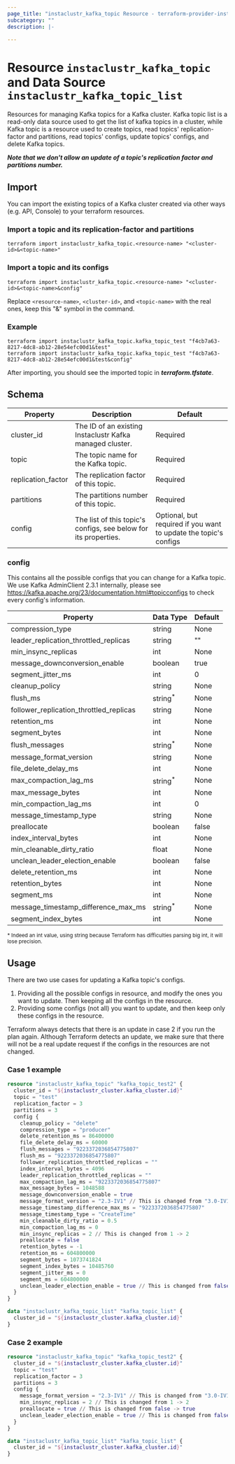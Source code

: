 ```yaml
---
page_title: "instaclustr_kafka_topic Resource - terraform-provider-instaclustr"
subcategory: ""
description: |-
  
---
```


# Resource  `instaclustr_kafka_topic` and Data Source `instaclustr_kafka_topic_list`
Resources for managing Kafka topics for a Kafka cluster.
Kafka topic list is a read-only data source used to get the list of kafka topics in a cluster,
while Kafka topic is a resource used to create topics, read topics' replication-factor and partitions, 
read topics' configs, update topics' configs, and delete Kafka topics.

**_Note that we don't allow an update of a topic's replication factor and partitions number._**

## Import
You can import the existing topics of a Kafka cluster created via other ways (e.g. API, Console) to your
terraform resources.

### Import a topic and its replication-factor and partitions
```shell
terraform import instaclustr_kafka_topic.<resource-name> "<cluster-id>&<topic-name>"
```

### Import a topic and its configs
```shell
terraform import instaclustr_kafka_topic.<resource-name> "<cluster-id>&<topic-name>&config"
```
Replace `<resource-name>`, `<cluster-id>`, and `<topic-name>` with the real ones, keep this "&" symbol in the command.

### Example
```shell
terraform import instaclustr_kafka_topic.kafka_topic_test "f4cb7a63-8217-4dc8-ab12-28e54efc00d1&test"
terraform import instaclustr_kafka_topic.kafka_topic_test "f4cb7a63-8217-4dc8-ab12-28e54efc00d1&test&config"
```

After importing, you should see the imported topic in ***terraform.tfstate***.

## Schema
Property | Description | Default
---------|-------------|--------
cluster_id | The ID of an existing Instaclustr Kafka managed cluster. | Required
topic | The topic name for the Kafka topic. | Required
replication_factor | The replication factor of this topic. | Required
partitions | The partitions number of this topic. | Required
config | The list of this topic's configs, see below for its properties. | Optional, but required if you want to update the topic's configs

### config
This contains all the possible configs that you can change for a Kafka topic. We use Kafka AdminClient 2.3.1 internally, please see https://kafka.apache.org/23/documentation.html#topicconfigs
to check every config's information. 

Property | Data Type | Default
---------|-------------|--------
compression_type | string | None
leader_replication_throttled_replicas | string | ""
min_insync_replicas | int | None
message_downconversion_enable | boolean | true
segment_jitter_ms | int | 0
cleanup_policy | string | None
flush_ms | string<sup>* | None
follower_replication_throttled_replicas | string | None
retention_ms | int | None
segment_bytes | int | None
flush_messages | string<sup>* | None
message_format_version| string | None
file_delete_delay_ms | int | None
max_compaction_lag_ms | string<sup>* | None
max_message_bytes | int | None
min_compaction_lag_ms | int | 0
message_timestamp_type | string | None
preallocate | boolean | false
index_interval_bytes | int | None
min_cleanable_dirty_ratio | float | None
unclean_leader_election_enable | boolean | false
delete_retention_ms | int | None
retention_bytes | int | None
segment_ms | int | None
message_timestamp_difference_max_ms | string<sup>* | None
segment_index_bytes | int | None

<sup>* Indeed an int value, using string because Terraform has difficulties parsing big int, it will lose precision.

## Usage
There are two use cases for updating a Kafka topic's configs.
1. Providing all the possible configs in resource, and modify the ones you want to update. Then keeping all the configs in the resource.
2. Providing some configs (not all) you want to update, and then keep only these configs in the resource.

Terraform always detects that there is an update in case 2 if you run the plan again. Although Terraform detects an update, we make sure
that there will not be a real update request if the configs in the resources are not changed.

### Case 1 example
```terraform
resource "instaclustr_kafka_topic" "kafka_topic_test2" {
  cluster_id = "${instaclustr_cluster.kafka_cluster.id}"
  topic = "test"
  replication_factor = 3
  partitions = 3
  config {
    cleanup_policy = "delete"
    compression_type = "producer"
    delete_retention_ms = 86400000
    file_delete_delay_ms = 60000
    flush_messages = "9223372036854775807"
    flush_ms = "9223372036854775807"
    follower_replication_throttled_replicas = ""
    index_interval_bytes = 4096
    leader_replication_throttled_replicas = ""
    max_compaction_lag_ms = "9223372036854775807"
    max_message_bytes = 1048588
    message_downconversion_enable = true
    message_format_version = "2.3-IV1" // This is changed from "3.0-IV1" -> "2.3-IV1"
    message_timestamp_difference_max_ms = "9223372036854775807"
    message_timestamp_type = "CreateTime"
    min_cleanable_dirty_ratio = 0.5
    min_compaction_lag_ms = 0
    min_insync_replicas = 2 // This is changed from 1 -> 2
    preallocate = false
    retention_bytes = -1
    retention_ms = 604800000
    segment_bytes = 1073741824
    segment_index_bytes = 10485760
    segment_jitter_ms = 0
    segment_ms = 604800000
    unclean_leader_election_enable = true // This is changed from false -> true
  }
}

data "instaclustr_kafka_topic_list" "kafka_topic_list" {
  cluster_id = "${instaclustr_cluster.kafka_cluster.id}"
}
```

### Case 2 example
```terraform
resource "instaclustr_kafka_topic" "kafka_topic_test2" {
  cluster_id = "${instaclustr_cluster.kafka_cluster.id}"
  topic = "test"
  replication_factor = 3
  partitions = 3
  config {
    message_format_version = "2.3-IV1" // This is changed from "3.0-IV1" -> "2.3-IV1"
    min_insync_replicas = 2 // This is changed from 1 -> 2
    preallocate = true // This is changed from false -> true
    unclean_leader_election_enable = true // This is changed from false -> true
  }
}

data "instaclustr_kafka_topic_list" "kafka_topic_list" {
  cluster_id = "${instaclustr_cluster.kafka_cluster.id}"
}
```